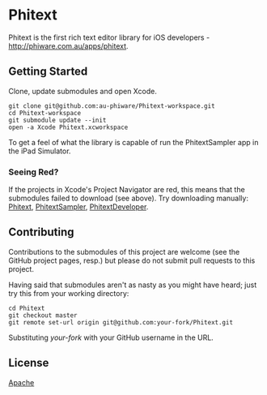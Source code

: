 Phitext
=======

Phitext is the first rich text editor library for iOS developers - http://phiware.com.au/apps/phitext.

Getting Started
---------------

Clone, update submodules and open Xcode.

    git clone git@github.com:au-phiware/Phitext-workspace.git
    cd Phitext-workspace
    git submodule update --init
    open -a Xcode Phitext.xcworkspace

To get a feel of what the library is capable of run the PhitextSampler app in the iPad Simulator.

### Seeing Red?

If the projects in Xcode's Project Navigator are red, this means that the submodules failed to download (see above). Try downloading manually: [Phitext](https://github.com/au-phiware/Phitext), [PhitextSampler](https://github.com/au-phiware/PhitextSampler), [PhitextDeveloper](https://github.com/au-phiware/PhitextDeveloper).

Contributing
------------

Contributions to the submodules of this project are welcome (see the GitHub project pages, resp.) but please do not submit pull requests to this project.

Having said that submodules aren't as nasty as you might have heard; just try this from your working directory:

    cd Phitext
    git checkout master
    git remote set-url origin git@github.com:your-fork/Phitext.git

Substituting *your-fork* with your GitHub username in the URL. 

License
-------

[Apache](NOTICE)
